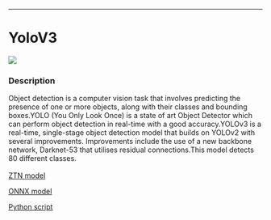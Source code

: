 ***

# **YoloV3**

[<img src="yolo_V3/yolo_V3.gif">](yolo_V3)
### Description

Object detection is a computer vision task that involves predicting the presence of one or more objects, along with their classes and bounding boxes.YOLO (You Only Look Once) is a state of art Object Detector which can perform object detection in real-time with a good accuracy.YOLOv3 is a real-time, single-stage object detection model that builds on YOLOv2 with several improvements. Improvements include the use of a new backbone network, Darknet-53 that utilises residual connections.This model detects 80 different classes.
<br /><br />
[ZTN model](yolo_V3/ztn/yolo_V3.ztn)

[ONNX model](yolo_V3/yolo_v3.onnx)

[Python script](yolo_V3)
<br /><br />
